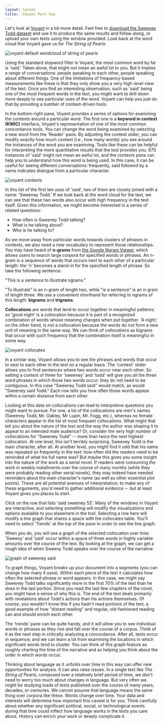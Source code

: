 ```yaml
---
layout: lesson
title:  Voyant Part Two
---
```

Let's look at [Voyant](https://voyant-tools.org) in a bit more detail. Feel free to [download the Sweeney Todd dataset](/textanalysiscoursebook/assets/the-string-of-pearls-full.txt) and use it to produce the same results and follow along, or upload your own texts using the window provided. Look back at the word cloud that Voyant gave us for _The String of Pearls_:

![voyant default wordcloud of string of pearls](/textanalysiscoursebook/assets/reading-at-scale/voyant-word-cloud-default.jpg)

Using the standard stopword filter in Voyant, the most common word by far is 'said.' Taken alone, that might not mean an awful lot to you. But it implies a range of conversations: people speaking to each other, people speaking about different things. One of the limitations of frequency-based measurements like these is that they only show you a very high-level view of the text. Once you find an interesting observation, such as 'said' being one of the most frequent words in the text, you might want to drill down more deeply to see particular uses of the word. Voyant can help you just do that by providing a number of context-driven tools.

In the bottom-right pane, Voyant provides a series of options for examining the contexts around a particular word. The first one is a **keyword in context \(KWIC\)** interface, Voyant's representation of one of the most common concordance tools. You can change the word being examined by selecting a new word from the 'Reader' pane. By adjusting the context slider, you can modify exactly how much context \(i.e., how many words\) you see around the instances of the word you are examining. Tools like these can be helpful for interpreting the more quantitative results that the tool provides you. 670 instances of 'said' might not mean an awful lot, and the contexts pane can help you to understand how this word is being used. In this case, it can be useful for seeing different conversations: frequently, said followed by a name indicates dialogue from a particular character.

![voyant contexts](/textanalysiscoursebook/assets/reading-at-scale/voyant-contexts.jpg)

In this list of the first ten uses of 'said', two of them are closely joined with a name: 'Sweeney Todd.' If we look back at the word cloud for the text, we can see that these two words also occur with high frequency in the text itself. Given this information, we might become interested in a series of related questions:

* How often is Sweeney Todd talking? 
* What is he talking about? 
* Who is he talking to?

As we move away from particular words towards clusters of phrases in contexts, we also need a new vocabulary to represent those relationships. You may have heard of **n-grams** from [the Google Ngram Viewer](https://books.google.com/ngrams), which allows users to search large corpora for specified words or phrases. An n-gram is a sequence of words that occurs next to each other of a particular length: the 'n' becomes a stand-in for the specified length of phrase. So take the following sentence:

"This is a sentence to illustrate ngrams."

"To illustrate" is an n-gram of length two, while "is a sentence" is an n-gram of length three. We use a convenient shorthand for referring to ngrams of this length: **bigrams** and **trigrams**.

**Collocations** are words that tend to occur together in meaningful patterns: so 'good night' is a collocation because it is part of a recognized combination of words whose meaning changes when put together. 'A night,' on the other hand, is not a collocation because the words do not form a new unit of meaning in the same way. We can think of collocations as bigrams that occur with such frequency that the combination itself is meaningful in some way.

![voyant collocates](/textanalysiscoursebook/assets/reading-at-scale/voyant-collocates.jpg)

In a similar way, Voyant allows you to see the phrases and words that occur to next to each other in the text on a regular basis. The 'context' slider allows you to find sentences where two words occur near each other. So setting a context of three for 'sweeney' and 'todd' will give you all the three word phrases in which those two words occur: they do not need to be contiguous. In this case "Sweeney Todd said" would match, as would "Sweeney said Todd." Each row tells you how often those words appear within a certain distance from each other.

Looking at this data on collocations can lead to interpretive questions you might want to pursue. For one, a lot of the collocations are men's names \(Sweeney Todd, Mr. Oakley, Mr Lupin, Mr. Fogg, etc.\), whereas no female characters appear in the list of most frequent collocations. What might that tell you about the nature of the text and the way the author was shaping it to appeal to an intended male audience? Or, consider the very high number of collocations for "Sweeney Todd" -- more than twice the next highest collocation. At one level, this isn't terribly surprising. Sweeney Todd is the main character, after all. At another level, you might find it odd that his name was repeated so frequently in the text: how often did the readers need to be reminded of what his full name was? But maybe this gives you some insight into the nature of the work as a serial novel. If readers were consuming the work in weekly installments over the course of many months \(while they were probably reading other serial novels\), they may indeed have needed reminders about the main character's name \(as well as other essential plot points\). These are all potential avenues of interpretation; to make any of these arguments, you'd need to gather additional evidence -- but at least Voyant gives you places to start.

Click on the row that lists 'said sweeney 52'. Many of the windows in Voyant are interactive, and selecting something will modify the visualizations and options available to you elsewhere in the tool. Selecting a row here will modify a line graph that shares a space with the collocates table. You'll need to select 'Trends' at the top of the pane in order to see the line graph.

When you do, you will see a graph of the selected collocation over time. 'Sweeny' and 'said' occur within a space of three words in highly variable amounts over the course of the text. By looking at the graph, we can get a rough idea of when Sweeny Todd speaks over the course of the narrative.

![graph of sweeney said](/textanalysiscoursebook/assets/reading-at-scale/sweeney-said.jpg)

To graph things, Voyant breaks up your document into a segments \(you can change how many it uses\). Within each piece of the text it calculates how often the selected phrase or word appears. In this case, we might say Sweeney Todd talks significantly more in the first 70% of the text than he does in the last portion. Since you read the last few chapters of the novel, you might have a sense of why this is. The end of the text deals primarily with revelations about Todd's actions than his actions themselves. Of course, you wouldn't know this if you hadn't read portions of the text, a good example of how "distant reading" and regular, old-fashioned reading can and should enrich each other.

The 'trends' pane can be quite handy, and it will allow you to see individual words or phrases as they rise and fall over the course of a corpus. Think of it as the next step in critically analyzing a concordance. After all, texts occur in sequence, and we can learn a lot from examining the locations in which significant words tend to cluster. You can think of this graph feature as roughly charting the time of the narrative and as helping you think about the order in which words occur.

Thinking about language as it unfolds over time in this way can offer new opportunities for analysis. It can also raise issues. In a single text like _The String of Pearls_, composed over a relatively brief period of time, we don't need to worry too much about changes in language. But very often we might be studying loads of texts published over the course of many years, decades, or centuries. We cannot assume that language means the same thing over corpora like these. Words change over time. Your data and interests will determine how important this caveat is for you. Think carefully about whether any significant political, social, or technological events during that time could inflect how language works in the texts you care about. History can enrich your work or deeply complicate it.

